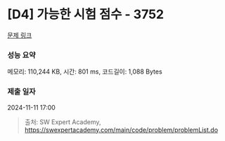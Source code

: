 # [D4] 가능한 시험 점수 - 3752 

[문제 링크](https://swexpertacademy.com/main/code/problem/problemDetail.do?contestProbId=AWHPkqBqAEsDFAUn) 

### 성능 요약

메모리: 110,244 KB, 시간: 801 ms, 코드길이: 1,088 Bytes

### 제출 일자

2024-11-11 17:00



> 출처: SW Expert Academy, https://swexpertacademy.com/main/code/problem/problemList.do